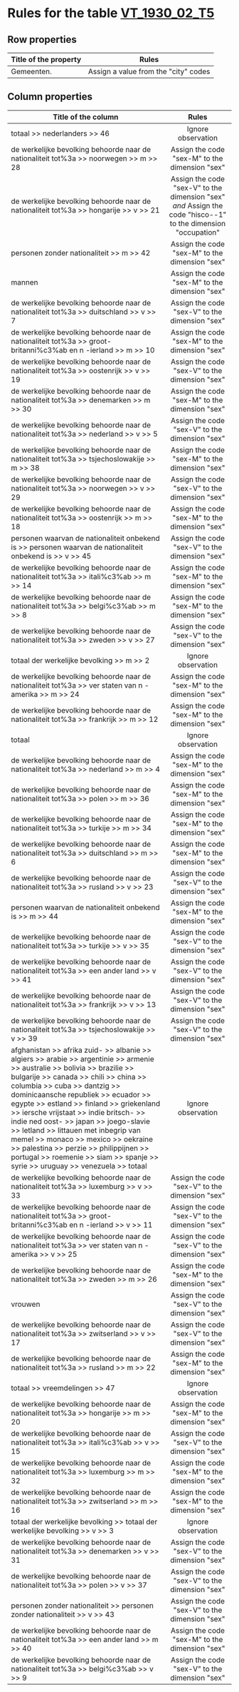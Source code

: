 # Rules for the table [VT_1930_02_T5](https://github.com/cgueret/DataDump/blob/master/xls-marked/VT_1930_02_T5_marked.xls?raw=true)
## Row properties
| Title of the property | Rules |
| --------------------- |:-----:|
| Gemeenten. | Assign a value from the "city" codes |
## Column properties
| Title of the column | Rules |
| --------------------- |:-----:|
| totaal >> nederlanders >> 46 | Ignore observation |
| de werkelijke bevolking behoorde naar de nationaliteit tot%3a >> noorwegen >> m >> 28 | Assign the code "sex-M" to the dimension "sex" |
| de werkelijke bevolking behoorde naar de nationaliteit tot%3a >> hongarije >> v >> 21 | Assign the code "sex-V" to the dimension "sex" *and* Assign the code "hisco--1" to the dimension "occupation" |
| personen zonder nationaliteit >> m >> 42 | Assign the code "sex-M" to the dimension "sex" |
| mannen | Assign the code "sex-M" to the dimension "sex" |
| de werkelijke bevolking behoorde naar de nationaliteit tot%3a >> duitschland >> v >> 7 | Assign the code "sex-V" to the dimension "sex" |
| de werkelijke bevolking behoorde naar de nationaliteit tot%3a >> groot-britanni%c3%ab en n -ierland >> m >> 10 | Assign the code "sex-M" to the dimension "sex" |
| de werkelijke bevolking behoorde naar de nationaliteit tot%3a >> oostenrijk >> v >> 19 | Assign the code "sex-V" to the dimension "sex" |
| de werkelijke bevolking behoorde naar de nationaliteit tot%3a >> denemarken >> m >> 30 | Assign the code "sex-M" to the dimension "sex" |
| de werkelijke bevolking behoorde naar de nationaliteit tot%3a >> nederland >> v >> 5 | Assign the code "sex-V" to the dimension "sex" |
| de werkelijke bevolking behoorde naar de nationaliteit tot%3a >> tsjechoslowakije >> m >> 38 | Assign the code "sex-M" to the dimension "sex" |
| de werkelijke bevolking behoorde naar de nationaliteit tot%3a >> noorwegen >> v >> 29 | Assign the code "sex-V" to the dimension "sex" |
| de werkelijke bevolking behoorde naar de nationaliteit tot%3a >> oostenrijk >> m >> 18 | Assign the code "sex-M" to the dimension "sex" |
| personen waarvan de nationaliteit onbekend is >> personen waarvan de nationaliteit onbekend is >> v >> 45 | Assign the code "sex-V" to the dimension "sex" |
| de werkelijke bevolking behoorde naar de nationaliteit tot%3a >> itali%c3%ab >> m >> 14 | Assign the code "sex-M" to the dimension "sex" |
| de werkelijke bevolking behoorde naar de nationaliteit tot%3a >> belgi%c3%ab >> m >> 8 | Assign the code "sex-M" to the dimension "sex" |
| de werkelijke bevolking behoorde naar de nationaliteit tot%3a >> zweden >> v >> 27 | Assign the code "sex-V" to the dimension "sex" |
| totaal der werkelijke bevolking >> m >> 2 | Ignore observation |
| de werkelijke bevolking behoorde naar de nationaliteit tot%3a >> ver staten van n -amerika >> m >> 24 | Assign the code "sex-M" to the dimension "sex" |
| de werkelijke bevolking behoorde naar de nationaliteit tot%3a >> frankrijk >> m >> 12 | Assign the code "sex-M" to the dimension "sex" |
| totaal | Ignore observation |
| de werkelijke bevolking behoorde naar de nationaliteit tot%3a >> nederland >> m >> 4 | Assign the code "sex-M" to the dimension "sex" |
| de werkelijke bevolking behoorde naar de nationaliteit tot%3a >> polen >> m >> 36 | Assign the code "sex-M" to the dimension "sex" |
| de werkelijke bevolking behoorde naar de nationaliteit tot%3a >> turkije >> m >> 34 | Assign the code "sex-M" to the dimension "sex" |
| de werkelijke bevolking behoorde naar de nationaliteit tot%3a >> duitschland >> m >> 6 | Assign the code "sex-M" to the dimension "sex" |
| de werkelijke bevolking behoorde naar de nationaliteit tot%3a >> rusland >> v >> 23 | Assign the code "sex-V" to the dimension "sex" |
| personen waarvan de nationaliteit onbekend is >> m >> 44 | Assign the code "sex-M" to the dimension "sex" |
| de werkelijke bevolking behoorde naar de nationaliteit tot%3a >> turkije >> v >> 35 | Assign the code "sex-V" to the dimension "sex" |
| de werkelijke bevolking behoorde naar de nationaliteit tot%3a >> een ander land >> v >> 41 | Assign the code "sex-V" to the dimension "sex" |
| de werkelijke bevolking behoorde naar de nationaliteit tot%3a >> frankrijk >> v >> 13 | Assign the code "sex-V" to the dimension "sex" |
| de werkelijke bevolking behoorde naar de nationaliteit tot%3a >> tsjechoslowakije >> v >> 39 | Assign the code "sex-V" to the dimension "sex" |
| afghanistan >> afrika zuid- >> albanie >> algiers >> arabie >> argentinie >> armenie >> australie >> bolivia >> brazilie >> bulgarije >> canada >> chili >> china >> columbia >> cuba >> dantzig >> dominicaansche republiek >> ecuador >> egypte >> estland >> finland >> griekenland >> iersche vrijstaat >> indie britsch- >> indie ned oost- >> japan >> joego-slavie >> letland >> littauen met inbegrip van memel >> monaco >> mexico >> oekraine >> palestina >> perzie >> philippijnen >> portugal >> roemenie >> siam >> spanje >> syrie >> uruguay >> venezuela >> totaal | Ignore observation |
| de werkelijke bevolking behoorde naar de nationaliteit tot%3a >> luxemburg >> v >> 33 | Assign the code "sex-V" to the dimension "sex" |
| de werkelijke bevolking behoorde naar de nationaliteit tot%3a >> groot-britanni%c3%ab en n -ierland >> v >> 11 | Assign the code "sex-V" to the dimension "sex" |
| de werkelijke bevolking behoorde naar de nationaliteit tot%3a >> ver staten van n -amerika >> v >> 25 | Assign the code "sex-V" to the dimension "sex" |
| de werkelijke bevolking behoorde naar de nationaliteit tot%3a >> zweden >> m >> 26 | Assign the code "sex-M" to the dimension "sex" |
| vrouwen | Assign the code "sex-V" to the dimension "sex" |
| de werkelijke bevolking behoorde naar de nationaliteit tot%3a >> zwitserland >> v >> 17 | Assign the code "sex-V" to the dimension "sex" |
| de werkelijke bevolking behoorde naar de nationaliteit tot%3a >> rusland >> m >> 22 | Assign the code "sex-M" to the dimension "sex" |
| totaal >> vreemdelingen >> 47 | Ignore observation |
| de werkelijke bevolking behoorde naar de nationaliteit tot%3a >> hongarije >> m >> 20 | Assign the code "sex-M" to the dimension "sex" |
| de werkelijke bevolking behoorde naar de nationaliteit tot%3a >> itali%c3%ab >> v >> 15 | Assign the code "sex-V" to the dimension "sex" |
| de werkelijke bevolking behoorde naar de nationaliteit tot%3a >> luxemburg >> m >> 32 | Assign the code "sex-M" to the dimension "sex" |
| de werkelijke bevolking behoorde naar de nationaliteit tot%3a >> zwitserland >> m >> 16 | Assign the code "sex-M" to the dimension "sex" |
| totaal der werkelijke bevolking >> totaal der werkelijke bevolking >> v >> 3 | Ignore observation |
| de werkelijke bevolking behoorde naar de nationaliteit tot%3a >> denemarken >> v >> 31 | Assign the code "sex-V" to the dimension "sex" |
| de werkelijke bevolking behoorde naar de nationaliteit tot%3a >> polen >> v >> 37 | Assign the code "sex-V" to the dimension "sex" |
| personen zonder nationaliteit >> personen zonder nationaliteit >> v >> 43 | Assign the code "sex-V" to the dimension "sex" |
| de werkelijke bevolking behoorde naar de nationaliteit tot%3a >> een ander land >> m >> 40 | Assign the code "sex-M" to the dimension "sex" |
| de werkelijke bevolking behoorde naar de nationaliteit tot%3a >> belgi%c3%ab >> v >> 9 | Assign the code "sex-V" to the dimension "sex" |
